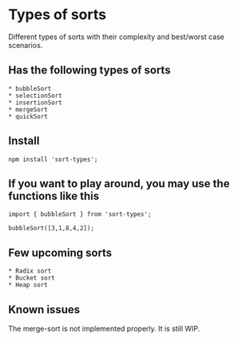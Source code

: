 # Types of sorts

Different types of sorts with their complexity and best/worst case scenarios.


## Has the following types of sorts
    * bubbleSort
    * selectionSort
    * insertionSort
    * mergeSort
    * quickSort


## Install
```
npm install 'sort-types';
```

## If you want to play around, you may use the functions like this 
```
import { bubbleSort } from 'sort-types';

bubbleSort([3,1,8,4,2]);
```

## Few upcoming sorts
    * Radix sort
    * Bucket sort
    * Heap sort

## Known issues
The merge-sort is not implemented properly. It is still WIP.